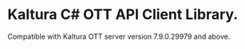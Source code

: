 # Kaltura C# OTT API Client Library.
Compatible with Kaltura OTT server version 7.9.0.29979 and above.
